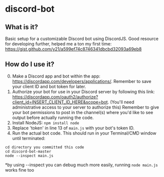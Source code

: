 # discord-bot

## What is it?
Basic setup for a customizable Discord bot using DiscordJS. Good resource for developing further, helped me a ton my first time: https://gist.github.com/y21/a599ef74c8746341dbcbd32093a69eb8

## How do I use it?
0. Make a Discord app and bot within the app: https://discordapp.com/developers/applications/. Remember to save your client ID and bot token for later. 
1. Authorize your bot for use in your Discord server by following this link: https://discordapp.com/oauth2/authorize?client_id=INSERT_CLIENT_ID_HERE&scope=bot. (You'll need administrative access to your server to authorize this) Remember to give your bot permissions to post in the channel(s) where you'd like to see output before actually running the code.
2. Install NodeJS: `npm install node`
3. Replace 'token' in line 13 of `main.js` with your bot's token ID.
4. Run the actual bot code. This should run in your Terminal/CMD window until terminated:
```
cd directory you committed this code
cd discord-bot-master
node --inspect main.js
```
*by using --inspect you can debug much more easily, running `node main.js` works fine too
